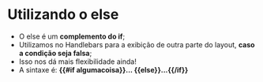 # Utilizando o else

- O else é um **complemento do if**;
- Utilizamos no Handlebars para a exibição de outra parte do layout, **caso a condição seja falsa**;
- Isso nos dá mais flexibilidade ainda!
- A sintaxe é: **{{#if algumacoisa}}... {{else}}...{{/if}}**
